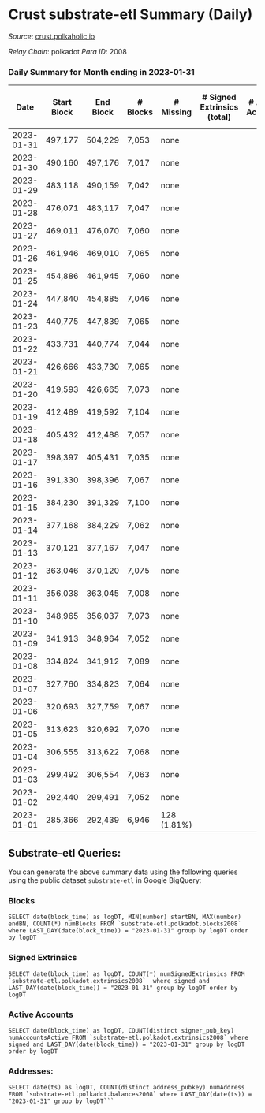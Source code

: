# Crust substrate-etl Summary (Daily)

_Source_: [crust.polkaholic.io](https://crust.polkaholic.io)

*Relay Chain*: polkadot
*Para ID*: 2008



### Daily Summary for Month ending in 2023-01-31


| Date | Start Block | End Block | # Blocks | # Missing | # Signed Extrinsics (total) | # Active Accounts | # Addresses with Balances | # Events | # Transfers | # XCM Transfers In | # XCM Transfers Out |
| ---- | ----------- | --------- | -------- | --------- | --------------------------- | ----------------- | ------------------------- | -------- | ----------- | ------------------ | ------------------- |
| 2023-01-31 | 497,177 | 504,229 | 7,053 | none  |  |  | 974 |  |   |   |   |
| 2023-01-30 | 490,160 | 497,176 | 7,017 | none  |  |  | 973 |  |   |   |   |
| 2023-01-29 | 483,118 | 490,159 | 7,042 | none  |  |  | 972 |  |   |   |   |
| 2023-01-28 | 476,071 | 483,117 | 7,047 | none  |  |  | 972 |  |   |   |   |
| 2023-01-27 | 469,011 | 476,070 | 7,060 | none  |  |  | 972 |  |   |   |   |
| 2023-01-26 | 461,946 | 469,010 | 7,065 | none  |  |  | 972 |  |   |   |   |
| 2023-01-25 | 454,886 | 461,945 | 7,060 | none  |  |  | 972 |  |   |   |   |
| 2023-01-24 | 447,840 | 454,885 | 7,046 | none  |  |  | 972 |  |   |   |   |
| 2023-01-23 | 440,775 | 447,839 | 7,065 | none  |  |  | 972 |  |   |   |   |
| 2023-01-22 | 433,731 | 440,774 | 7,044 | none  |  |  | 972 |  |   |   |   |
| 2023-01-21 | 426,666 | 433,730 | 7,065 | none  |  |  | 972 |  |   |   |   |
| 2023-01-20 | 419,593 | 426,665 | 7,073 | none  |  |  | 972 |  |   |   |   |
| 2023-01-19 | 412,489 | 419,592 | 7,104 | none  |  |  | 971 |  |   |   |   |
| 2023-01-18 | 405,432 | 412,488 | 7,057 | none  |  |  | 971 |  |   |   |   |
| 2023-01-17 | 398,397 | 405,431 | 7,035 | none  |  |  | 971 |  |   |   |   |
| 2023-01-16 | 391,330 | 398,396 | 7,067 | none  |  |  | 16 |  |   |   |   |
| 2023-01-15 | 384,230 | 391,329 | 7,100 | none  |  |  | 16 |  |   |   |   |
| 2023-01-14 | 377,168 | 384,229 | 7,062 | none  |  |  | 16 |  |   |   |   |
| 2023-01-13 | 370,121 | 377,167 | 7,047 | none  |  |  | 16 |  |   |   |   |
| 2023-01-12 | 363,046 | 370,120 | 7,075 | none  |  |  | 16 |  |   |   |   |
| 2023-01-11 | 356,038 | 363,045 | 7,008 | none  |  |  | 15 |  |   |   |   |
| 2023-01-10 | 348,965 | 356,037 | 7,073 | none  |  |  | 9 |  |   |   |   |
| 2023-01-09 | 341,913 | 348,964 | 7,052 | none  |  |  | 9 |  |   |   |   |
| 2023-01-08 | 334,824 | 341,912 | 7,089 | none  |  |  | 9 |  |   |   |   |
| 2023-01-07 | 327,760 | 334,823 | 7,064 | none  |  |  | 9 |  |   |   |   |
| 2023-01-06 | 320,693 | 327,759 | 7,067 | none  |  |  | 9 |  |   |   |   |
| 2023-01-05 | 313,623 | 320,692 | 7,070 | none  |  |  | 9 |  |   |   |   |
| 2023-01-04 | 306,555 | 313,622 | 7,068 | none  |  |  | 9 |  |   |   |   |
| 2023-01-03 | 299,492 | 306,554 | 7,063 | none  |  |  | 9 |  |   |   |   |
| 2023-01-02 | 292,440 | 299,491 | 7,052 | none  |  |  | 9 |  |   |   |   |
| 2023-01-01 | 285,366 | 292,439 | 6,946 | 128 (1.81%) |  |  | 9 | 13,896 |   |   |   |

## Substrate-etl Queries:
You can generate the above summary data using the following queries using the public dataset `substrate-etl` in Google BigQuery:


### Blocks
```
SELECT date(block_time) as logDT, MIN(number) startBN, MAX(number) endBN, COUNT(*) numBlocks FROM `substrate-etl.polkadot.blocks2008`  where LAST_DAY(date(block_time)) = "2023-01-31" group by logDT order by logDT
```


### Signed Extrinsics
```
SELECT date(block_time) as logDT, COUNT(*) numSignedExtrinsics FROM `substrate-etl.polkadot.extrinsics2008`  where signed and LAST_DAY(date(block_time)) = "2023-01-31" group by logDT order by logDT
```


### Active Accounts
```
SELECT date(block_time) as logDT, COUNT(distinct signer_pub_key) numAccountsActive FROM `substrate-etl.polkadot.extrinsics2008` where signed and LAST_DAY(date(block_time)) = "2023-01-31" group by logDT order by logDT
```


### Addresses:
```
SELECT date(ts) as logDT, COUNT(distinct address_pubkey) numAddress FROM `substrate-etl.polkadot.balances2008` where LAST_DAY(date(ts)) = "2023-01-31" group by logDT```

